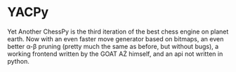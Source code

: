 # YACPy
Yet Another ChessPy is the third iteration of the best chess engine on planet earth. Now with an even faster move generator based on bitmaps, an even better α-β pruning (pretty much the same as before, but without bugs), a working frontend written by the GOAT AŻ himself, and an api not written in python.
